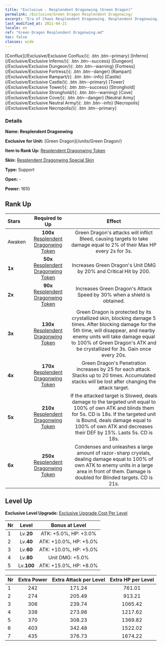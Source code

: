```yaml
---
title: "Exclusive - Resplendent Dragonwing (Green Dragon)"
permalink: /Exclusive/Green Dragon Resplendent Dragonwing/
excerpt: "Era of Chaos Resplendent Dragonwing. Resplendent Dragonwing. Era of Chaos Exclusive Resplendent Dragonwing. Green Dragon Exclusive."
last_modified_at: 2021-04-21
locale: en
ref: "Green Dragon Resplendent Dragonwing.md"
toc: false
classes: wide
---
```

 [Conflux](/Exclusive/Exclusive Conflux/){: .btn .btn--primary} [Inferno](/Exclusive/Exclusive Inferno/){: .btn .btn--success} [Dungeon](/Exclusive/Exclusive Dungeon/){: .btn .btn--warning} [Fortress](/Exclusive/Exclusive Fortress/){: .btn .btn--danger} [Rampart](/Exclusive/Exclusive Rampart/){: .btn .btn--info} [Castle](/Exclusive/Exclusive Castle/){: .btn .btn--primary} [Tower](/Exclusive/Exclusive Tower/){: .btn .btn--success} [Stronghold](/Exclusive/Exclusive Stronghold/){: .btn .btn--warning} [Cove](/Exclusive/Exclusive Cove/){: .btn .btn--danger} [Neutral Army](/Exclusive/Exclusive Neutral Army/){: .btn .btn--info} [Necropolis](/Exclusive/Exclusive Necropolis/){: .btn .btn--primary} 

### Details
 **Name: Resplendent Dragonwing** 

 **Exclusive for Unit:** [Green Dragon](/units/Green Dragon/) 

 **Item to Rank Up:** [Resplendent Dragonwing Token](/Items/con_976/)

 **Skin:** [Resplendent Dragonwing Special Skin](/Items/con_644/)

 **Type:** Support

 **Open:** -

 **Power:** 1610

## Rank Up

  |     Stars    |  Required to Up | Effect |
  |:-------------|:---------------:|:---------------:|
  |  Awaken  | **100x** [Resplendent Dragonwing Token](/Items/con_976/) | Green Dragon's attacks will inflict Bleed, causing targets to take damage equal to 2% of their Max HP every 2s for 3s. |
  | **1x** <i class="fas fa-star"/> | **50x** [Resplendent Dragonwing Token](/Items/con_976/) | Increases Green Dragon's Unit DMG by 20% and Critical Hit by 200. |
  | **2x** <i class="fas fa-star"/> | **90x** [Resplendent Dragonwing Token](/Items/con_976/) | Increases Green Dragon's Attack Speed by 30% when a shield is obtained. |
  | **3x** <i class="fas fa-star"/> | **130x** [Resplendent Dragonwing Token](/Items/con_976/) | <Crystal Guard> Green Dragon is protected by its crystallized skin, blocking damage 5 times. After blocking damage for the 5th time, <Crystal Guard> will disappear, and nearby enemy units will take damage equal to 100% of Green Dragon's ATK and be crystallized for 3s. Gain <Crystal Guard> once every 20s. |
  | **4x** <i class="fas fa-star"/> | **170x** [Resplendent Dragonwing Token](/Items/con_976/) | Green Dragon's Penetration increases by 25 for each attack. Stacks up to 20 times. Accumulated stacks will be lost after changing the attack target. |
  | **5x** <i class="fas fa-star"/> | **210x** [Resplendent Dragonwing Token](/Items/con_976/) | <Unstoppable> If the attacked target is Slowed, deals damage to the targeted unit equal to 100% of own ATK and blinds them for 5s. CD is 18s. If the targeted unit is Bound, deals damage equal to 100% of own ATK and decreases their DEF by 15%. Lasts 5s. CD is 18s. |
  | **6x** <i class="fas fa-star"/> | **250x** [Resplendent Dragonwing Token](/Items/con_976/) | <Diamond Thorns> Condenses and unleashes a large amount of razor-sharp crystals, dealing damage equal to 100% of own ATK to enemy units in a large area in front of them. Damage is doubled for Blinded targets. CD is 21s. |


## Level Up
 **Exclusive Level Upgrade:** [Exclusive Upgrade Cost Per Level](/Exclusive/ExclusiveUpgradeCostPerLevel/)

  |  Nr  |   Level  | Bonus at Level |
  |:-----|:--------:|:--------------:|
  | 1 | Lv.**20** | ATK: +5.0%, HP: +3.0% |
  | 2 | Lv.**40** | ATK: +10.0%, HP: +5.0% |
  | 3 | Lv.**60** | ATK: +10.0%, HP: +5.0% |
  | 4 | Lv.**80** | Unit DMG: +5.0% |
  | 5 | Lv.**100** | ATK: +15.0%, HP: +8.0% |


  |  Nr  |  Extra Power | Extra Attack per Level | Extra HP per Level |
  |:-----|:--------:|:--------:|:--------:|
  | 1 | 242 | 171.24 | 761.01 |
  | 2 | 274 | 205.49 | 913.21 |
  | 3 | 306 | 239.74 | 1065.42 |
  | 4 | 338 | 273.98 | 1217.62 |
  | 5 | 370 | 308.23 | 1369.82 |
  | 6 | 403 | 342.48 | 1522.02 |
  | 7 | 435 | 376.73 | 1674.22 |


